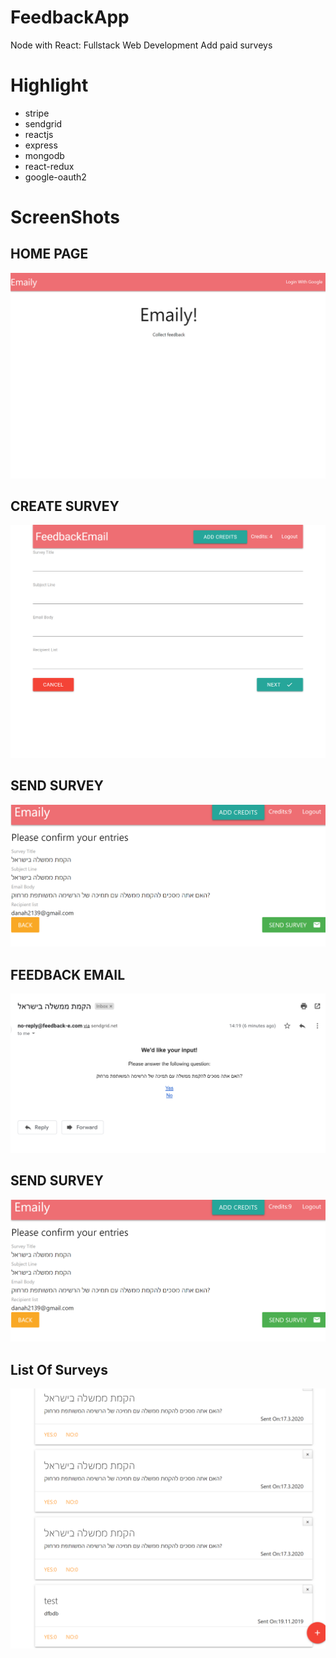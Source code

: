 # FeedbackApp
Node with React: Fullstack Web Development 
Add paid surveys 


# Highlight

<ul>
    <li>
    stripe
    </li>
    <li>
    sendgrid
    </li>
    <li>
    reactjs
    </li>
    <li>
    express
    </li>
    <li>
    mongodb
    </li>
    <li>
    react-redux
    </li>
    <li>
    google-oauth2
    </li>
</ul>

# ScreenShots

<h2> HOME PAGE </h2>

![HomePage](https://github.com/danah2139/FeedbackApp/blob/master/config/%E2%80%8Fscreenshots/homePage.png "HomePage")

<h2> CREATE SURVEY </h2>

![Create Survey](https://github.com/danah2139/FeedbackApp/blob/master/config/%E2%80%8Fscreenshots/createSurvey.png "createSurvey")

<h2> SEND SURVEY </h2>

![Send Survey](https://github.com/danah2139/FeedbackApp/blob/master/config/%E2%80%8Fscreenshots/sendSurvey.png "sendSurvey")

<h2> FEEDBACK EMAIL</h2>

![Feedback Email](https://github.com/danah2139/FeedbackApp/blob/master/config/%E2%80%8F%E2%80%8Fscreenshots/feedbackEmail.png "Feedback")

<h2> SEND SURVEY </h2>

![Send Survey](https://github.com/danah2139/FeedbackApp/blob/master/config/%E2%80%8F%E2%80%8Fscreenshots/sendSurvey.png "sendSurvey")

<h2> List Of Surveys </h2>

![List Surveys](https://github.com/danah2139/FeedbackApp/blob/master/config/%E2%80%8F%E2%80%8Fscreenshots/listOfSurvey.png "listSurvey")


